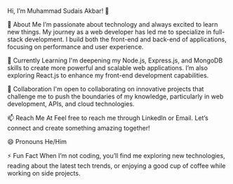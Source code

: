 Hi, I’m Muhammad Sudais Akbar! 👋

👀 About Me
I’m passionate about technology and always excited to learn new things. My journey as a web developer has led me to specialize in full-stack development. I build both the front-end and back-end of applications, focusing on performance and user experience.

🌱 Currently Learning
I'm deepening my Node.js, Express.js, and MongoDB skills to create more powerful and scalable web applications. I’m also exploring React.js to enhance my front-end development capabilities.

💞️ Collaboration
I'm open to collaborating on innovative projects that challenge me to push the boundaries of my knowledge, particularly in web development, APIs, and cloud technologies.

📫 Reach Me At
Feel free to reach me through LinkedIn or Email. Let’s connect and create something amazing together!

😄 Pronouns
He/Him

⚡ Fun Fact
When I’m not coding, you’ll find me exploring new technologies, reading about the latest tech trends, or enjoying a good cup of coffee while working on side projects.

